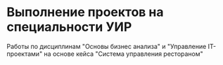 # Выполнение проектов на специальности УИР
Работы по дисциплинам "Основы бизнес анализа" и "Управление IT-проектами" на основе кейса "Система управления рестораном"

